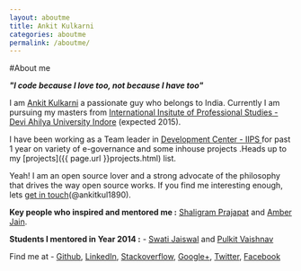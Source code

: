 ```yaml
---
layout: aboutme
title: Ankit Kulkarni
categories: aboutme
permalink: /aboutme/
---
```

#About me

***"I code because I love too, not because I have too"***

I am [Ankit Kulkarni]({{page.url}}) a passionate guy who belongs to India. Currently I am pursuing my masters from [International Insitute of Professional Studies - Devi Ahilya University Indore](http://iips.edu.in) (expected 2015).

I have been working as a Team leader in [Development Center - IIPS ](http://iips.edu.in/dc_website/index.php) for past 1 year on variety of e-governance and some inhouse projects .Heads up to my [projects]({{ page.url }}projects.html) list.

Yeah! I am an open source lover and a strong advocate of the philosophy that drives the way open source works. If you find me interesting enough, lets [get in touch](https://twitter.com/AnkitKul1890)(@ankitkul1890).

**Key people who inspired and mentored me :** [Shaligram Prajapat](https://sites.google.com/site/shaligramiipsdavvindore/) and [Amber Jain](http://amberja.in/). 

**Students I mentored in Year 2014 :** - [Swati Jaiswal](http://swati-jaiswal.github.io/) and [Pulkit Vaishnav](https://github.com/pulkitvaishnav/)

Find me at - [Github](https://github.com/Ankit-Kulkarni/), [LinkedIn](http://in.linkedin.com/pub/ankit-kulkarni/3b/455/552/), [Stackoverflow](http://stackoverflow.com/users/2397396/ankit-kulkarni), [Google+](https://plus.google.com/+AnkitKulkarni1/posts), [Twitter](https://twitter.com/AnkitKul1890), [Facebook](https://www.facebook.com/ankitkul1890)

